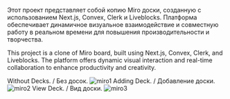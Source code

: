 Этот проект представляет собой копию Miro доски, созданную с использованием Next.js, Convex, Clerk и Liveblocks. 
Платформа обеспечивает динамичное визуальное взаимодействие и совместную работу в реальном времени для повышения производительности и творчества.

This project is a clone of Miro board, built using Next.js, Convex, Clerk, and Liveblocks. 
The platform offers dynamic visual interaction and real-time collaboration to enhance productivity and creativity.



Without Decks. / Без досок.
![miro1](https://github.com/KayChicken/MiroProjectWeb/assets/105989236/bba7cb33-d33c-41ab-b4dd-825ac41d2274)
Adding Deck. / Добавление доски.
![miro2](https://github.com/KayChicken/MiroProjectWeb/assets/105989236/9bd9b9df-faca-4bd3-a8ec-231dade635e7)
View Deck. / Вид доски.
![miro3](https://github.com/KayChicken/MiroProjectWeb/assets/105989236/1679ae45-374b-4fc7-b365-8b1bc7fa4994)
